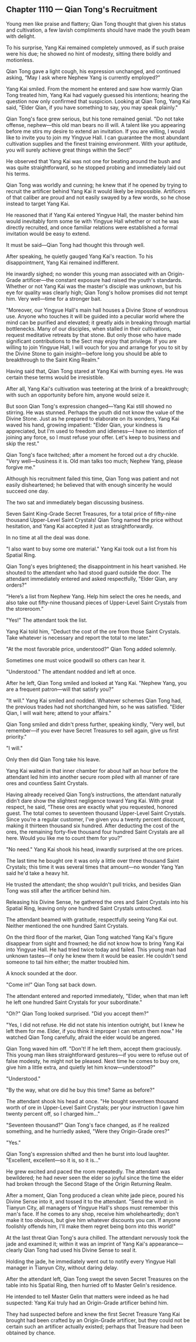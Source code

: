 ## Chapter 1110 — Qian Tong's Recruitment

Young men like praise and flattery; Qian Tong thought that given his status and cultivation, a few lavish compliments should have made the youth beam with delight.

To his surprise, Yang Kai remained completely unmoved, as if such praise were his due; he showed no hint of modesty, sitting there boldly and motionless.

Qian Tong gave a light cough, his expression unchanged, and continued asking, “May I ask where Nephew Yang is currently employed?”

Yang Kai smiled. From the moment he entered and saw how warmly Qian Tong treated him, Yang Kai had vaguely guessed his intentions; hearing the question now only confirmed that suspicion. Looking at Qian Tong, Yang Kai said, "Elder Qian, if you have something to say, you may speak plainly."

Qian Tong's face grew serious, but his tone remained genial. "Do not take offense, nephew—this old man bears no ill will. A talent like you appearing before me stirs my desire to extend an invitation. If you are willing, I would like to invite you to join my Yingyue Hall. I can guarantee the most abundant cultivation supplies and the finest training environment. With your aptitude, you will surely achieve great things within the Sect!"

He observed that Yang Kai was not one for beating around the bush and was quite straightforward, so he stopped probing and immediately laid out his terms.

Qian Tong was worldly and cunning; he knew that if he opened by trying to recruit the artificer behind Yang Kai it would likely be impossible. Artificers of that caliber are proud and not easily swayed by a few words, so he chose instead to target Yang Kai.

He reasoned that if Yang Kai entered Yingyue Hall, the master behind him would inevitably form some tie with Yingyue Hall whether or not he was directly recruited, and once familiar relations were established a formal invitation would be easy to extend.

It must be said—Qian Tong had thought this through well.

After speaking, he quietly gauged Yang Kai's reaction. To his disappointment, Yang Kai remained indifferent.

He inwardly sighed; no wonder this young man associated with an Origin-Grade artificer—the constant exposure had raised the youth's standards. Whether or not Yang Kai was the master's disciple was unknown, but his eye for quality was clearly high; Qian Tong's hollow promises did not tempt him. Very well—time for a stronger bait.

"Moreover, our Yingyue Hall's main hall houses a Divine Stone of wondrous use. Anyone who touches it will be guided into a peculiar world where the mind can be purified and elevated; it greatly aids in breaking through martial bottlenecks. Many of our disciples, when stalled in their cultivations, request meditative retreats by that stone. But only those who have made significant contributions to the Sect may enjoy that privilege. If you are willing to join Yingyue Hall, I will vouch for you and arrange for you to sit by the Divine Stone to gain insight—before long you should be able to breakthrough to the Saint King Realm."

Having said that, Qian Tong stared at Yang Kai with burning eyes. He was certain these terms would be irresistible.

After all, Yang Kai's cultivation was teetering at the brink of a breakthrough; with such an opportunity before him, anyone would seize it.

But soon Qian Tong's expression changed—Yang Kai still showed no stirring. He was stunned. Perhaps the youth did not know the value of the Divine Stone. Just as he prepared to elaborate on its wonders, Yang Kai waved his hand, growing impatient: "Elder Qian, your kindness is appreciated, but I'm used to freedom and idleness—I have no intention of joining any force, so I must refuse your offer. Let's keep to business and skip the rest."

Qian Tong's face twitched; after a moment he forced out a dry chuckle. "Very well—business it is. Old man talks too much; Nephew Yang, please forgive me."

Although his recruitment failed this time, Qian Tong was patient and not easily disheartened; he believed that with enough sincerity he would succeed one day.

The two sat and immediately began discussing business.

Seven Saint King-Grade Secret Treasures, for a total price of fifty-nine thousand Upper-Level Saint Crystals! Qian Tong named the price without hesitation, and Yang Kai accepted it just as straightforwardly.

In no time at all the deal was done.

"I also want to buy some ore material." Yang Kai took out a list from his Spatial Ring.

Qian Tong's eyes brightened; the disappointment in his heart vanished. He shouted to the attendant who had stood guard outside the door. The attendant immediately entered and asked respectfully, "Elder Qian, any orders?"

“Here’s a list from Nephew Yang. Help him select the ores he needs, and also take out fifty-nine thousand pieces of Upper-Level Saint Crystals from the storeroom.”

"Yes!" The attendant took the list.

Yang Kai told him, "Deduct the cost of the ore from those Saint Crystals. Take whatever is necessary and report the total to me later."

"At the most favorable price, understood?" Qian Tong added solemnly.

Sometimes one must voice goodwill so others can hear it.

"Understood." The attendant nodded and left at once.

After he left, Qian Tong smiled and looked at Yang Kai. "Nephew Yang, you are a frequent patron—will that satisfy you?"

"It will." Yang Kai smiled and nodded. Whatever schemes Qian Tong had, the previous trades had not shortchanged him, so he was satisfied. "Elder Qian, I will wait here; attend to your affairs."

Qian Tong smiled and didn't press further, speaking kindly, "Very well, but remember—if you ever have Secret Treasures to sell again, give us first priority."

"I will."

Only then did Qian Tong take his leave.

Yang Kai waited in that inner chamber for about half an hour before the attendant led him into another secure room piled with all manner of rare ores and countless Saint Crystals.

Having already received Qian Tong’s instructions, the attendant naturally didn’t dare show the slightest negligence toward Yang Kai. With great respect, he said, “These ores are exactly what you requested, honored guest. The total comes to seventeen thousand Upper-Level Saint Crystals. Since you’re a regular customer, I’ve given you a twenty percent discount, making it thirteen thousand six hundred. After deducting the cost of the ores, the remaining forty-five thousand four hundred Saint Crystals are all here. Would you like me to count them for you?”

"No need." Yang Kai shook his head, inwardly surprised at the ore prices.

The last time he bought ore it was only a little over three thousand Saint Crystals; this time it was several times that amount—no wonder Yang Yan said he'd take a heavy hit.

He trusted the attendant; the shop wouldn't pull tricks, and besides Qian Tong was still after the artificer behind him.

Releasing his Divine Sense, he gathered the ores and Saint Crystals into his Spatial Ring, leaving only one hundred Saint Crystals untouched.

The attendant beamed with gratitude, respectfully seeing Yang Kai out. Neither mentioned the one hundred Saint Crystals.

On the third floor of the market, Qian Tong watched Yang Kai's figure disappear from sight and frowned; he did not know how to bring Yang Kai into Yingyue Hall. He had tried twice today and failed. This young man had unknown tastes—if only he knew them it would be easier. He couldn't send someone to tail him either; the matter troubled him.

A knock sounded at the door.

"Come in!" Qian Tong sat back down.

The attendant entered and reported immediately, "Elder, when that man left he left one hundred Saint Crystals for your subordinate."

"Oh?" Qian Tong looked surprised. "Did you accept them?"

"Yes, I did not refuse. He did not state his intention outright, but I knew he left them for me. Elder, if you think it improper I can return them now." He watched Qian Tong carefully, afraid the elder would be angered.

Qian Tong waved him off. "Don't! If he left them, accept them graciously. This young man likes straightforward gestures—if you were to refuse out of false modesty, he might not be pleased. Next time he comes to buy ore, give him a little extra, and quietly let him know—understood?"

"Understood."

"By the way, what ore did he buy this time? Same as before?"

The attendant shook his head at once. "He bought seventeen thousand worth of ore in Upper-Level Saint Crystals; per your instruction I gave him twenty percent off, so I charged him..."

"Seventeen thousand?" Qian Tong's face changed, as if he realized something, and he hurriedly asked, "Were they Origin-Grade ores?"

"Yes."

Qian Tong's expression shifted and then he burst into loud laughter. "Excellent, excellent—so it is, so it is..."

He grew excited and paced the room repeatedly. The attendant was bewildered; he had never seen the elder so joyful since the time the elder had broken through the Second Stage of the Origin Returning Realm.

After a moment, Qian Tong produced a clean white jade piece, poured his Divine Sense into it, and tossed it to the attendant. "Send the word: in Tianyun City, all managers of Yingyue Hall's shops must remember this man's face. If he comes to any shop, receive him wholeheartedly; don't make it too obvious, but give him whatever discounts you can. If anyone foolishly offends him, I'll make them regret being born into this world!"

At the last threat Qian Tong's aura chilled. The attendant nervously took the jade and examined it; within it was an imprint of Yang Kai's appearance—clearly Qian Tong had used his Divine Sense to seal it.

Holding the jade, he immediately went out to notify every Yingyue Hall manager in Tianyun City, without daring delay.

After the attendant left, Qian Tong swept the seven Secret Treasures on the table into his Spatial Ring, then hurried off to Master Gelin's residence.

He intended to tell Master Gelin that matters were indeed as he had suspected: Yang Kai truly had an Origin-Grade artificer behind him.

They had suspected before and knew the first Secret Treasure Yang Kai brought had been crafted by an Origin-Grade artificer, but they could not be certain such an artificer actually existed; perhaps that Treasure had been obtained by chance.